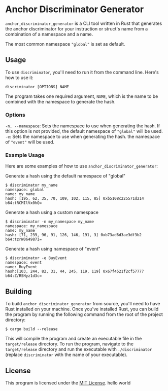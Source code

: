 # Anchor Discriminator Generator

`anchor_discriminator_generator` is a CLI tool written in Rust that generates the anchor discriminator for your instruction or struct's name from a combination of a namespace and a name.

The most common namespace `"global"` is set as default.

## Usage

To use `discriminator`, you'll need to run it from the command line. Here's how to use it:

```
discriminator [OPTIONS] NAME
```

The program takes one required argument, `NAME`, which is the name to be combined with the namespace to generate the hash.

### Options

`-n, --namespace`: Sets the namespace to use when generating the hash. If this option is not provided, the default namespace of `"global"` will be used.
`-e`: Sets the namespace to use when generating the hash. the namespace of `"event"` will be used.

### Example Usage

Here are some examples of how to use `anchor_discriminator_generator`:

Generate a hash using the default namespace of "global"
```
$ discriminator my_name
namespace: global
name: my_name
hash: [195, 62, 35, 70, 109, 102, 115, 85] 0xb5108c225571d214
b64:tRCMIlVx0hQ=
```

Generate a hash using a custom namespace
```
$ discriminator -n my_namespace my_name
namespace: my_namespace
name: my_name
hash: [71, 239, 96, 91, 126, 146, 191, 3] 0xb73ad6d3ae3df3b2
b64:tzrW064987I=
```
Generate a hash using namespace of "event"
```
$ discriminator -e BuyEvent
namespace: event
name: BuyEvent
hash:[103, 244, 82, 31, 44, 245, 119, 119] 0x67f4521f2cf57777
b64:Z/RSHyz1d3c=
```
## Building

To build `anchor_discriminator_generator` from source, you'll need to have Rust installed on your machine. Once you've installed Rust, you can build the program by running the following command from the root of the project directory:

```
$ cargo build --release
```

This will compile the program and create an executable file in the `target/release` directory. To run the program, navigate to the `target/release` directory and run the executable with `./discriminator` (replace `discriminator` with the name of your executable).

## License

This program is licensed under the [MIT License](LICENSE).
hello world